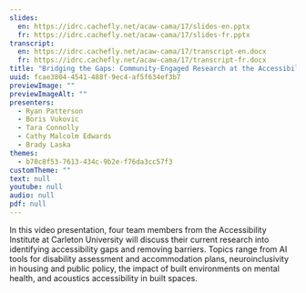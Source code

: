 ```yaml
---
slides:
  en: https://idrc.cachefly.net/acaw-cama/17/slides-en.pptx
  fr: https://idrc.cachefly.net/acaw-cama/17/slides-fr.pptx
transcript:
  en: https://idrc.cachefly.net/acaw-cama/17/transcript-en.docx
  fr: https://idrc.cachefly.net/acaw-cama/17/transcript-fr.docx
title: "Bridging the Gaps: Community-Engaged Research at the Accessibility Institute at Carleton University"
uuid: fcae3804-4541-488f-9ec4-af5f634ef3b7
previewImage: ""
previewImageAlt: ""
presenters:
  - Ryan Patterson
  - Boris Vukovic
  - Tara Connolly
  - Cathy Malcolm Edwards
  - Brady Laska
themes:
  - b70c8f53-7613-434c-9b2e-f76da3cc57f3
customTheme: ""
text: null
youtube: null
audio: null
pdf: null
---
```

In this video presentation, four team members from the Accessibility Institute at Carleton University will discuss their current research into identifying accessibility gaps and removing barriers. Topics range from AI tools for disability assessment and accommodation plans, neuroinclusivity in housing and public policy, the impact of built environments on mental health, and acoustics accessibility in built spaces.
